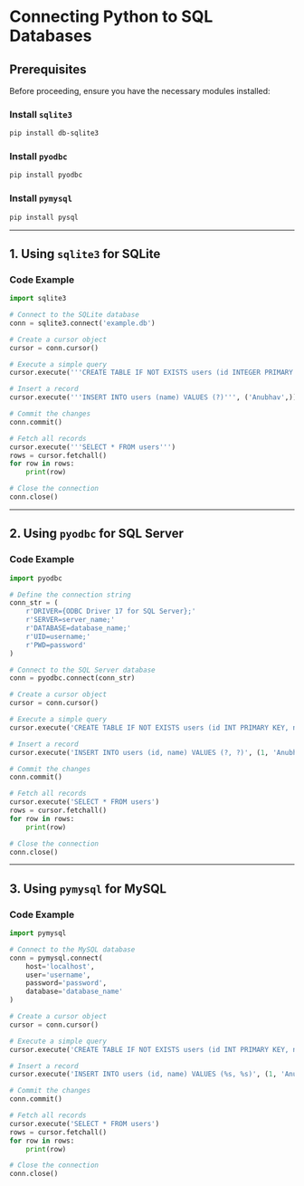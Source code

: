 # Connecting Python to SQL Databases

## Prerequisites

Before proceeding, ensure you have the necessary modules installed:

### Install `sqlite3`
```bash
pip install db-sqlite3
```

### Install `pyodbc`
```bash
pip install pyodbc
```

### Install `pymysql`
```bash
pip install pysql
```

---

## 1. Using `sqlite3` for SQLite

### Code Example

```python
import sqlite3

# Connect to the SQLite database
conn = sqlite3.connect('example.db')

# Create a cursor object
cursor = conn.cursor()

# Execute a simple query
cursor.execute('''CREATE TABLE IF NOT EXISTS users (id INTEGER PRIMARY KEY, name TEXT)''')

# Insert a record
cursor.execute('''INSERT INTO users (name) VALUES (?)''', ('Anubhav',))

# Commit the changes
conn.commit()

# Fetch all records
cursor.execute('''SELECT * FROM users''')
rows = cursor.fetchall()
for row in rows:
    print(row)

# Close the connection
conn.close()
```

---

## 2. Using `pyodbc` for SQL Server

### Code Example

```python
import pyodbc

# Define the connection string
conn_str = (
    r'DRIVER={ODBC Driver 17 for SQL Server};'
    r'SERVER=server_name;'
    r'DATABASE=database_name;'
    r'UID=username;'
    r'PWD=password'
)

# Connect to the SQL Server database
conn = pyodbc.connect(conn_str)

# Create a cursor object
cursor = conn.cursor()

# Execute a simple query
cursor.execute('CREATE TABLE IF NOT EXISTS users (id INT PRIMARY KEY, name NVARCHAR(50))')

# Insert a record
cursor.execute('INSERT INTO users (id, name) VALUES (?, ?)', (1, 'Anubhav'))

# Commit the changes
conn.commit()

# Fetch all records
cursor.execute('SELECT * FROM users')
rows = cursor.fetchall()
for row in rows:
    print(row)

# Close the connection
conn.close()
```

---

## 3. Using `pymysql` for MySQL

### Code Example

```python
import pymysql

# Connect to the MySQL database
conn = pymysql.connect(
    host='localhost',
    user='username',
    password='password',
    database='database_name'
)

# Create a cursor object
cursor = conn.cursor()

# Execute a simple query
cursor.execute('CREATE TABLE IF NOT EXISTS users (id INT PRIMARY KEY, name VARCHAR(50))')

# Insert a record
cursor.execute('INSERT INTO users (id, name) VALUES (%s, %s)', (1, 'Anubhav'))

# Commit the changes
conn.commit()

# Fetch all records
cursor.execute('SELECT * FROM users')
rows = cursor.fetchall()
for row in rows:
    print(row)

# Close the connection
conn.close()
```
